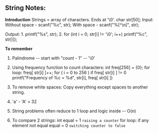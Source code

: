 ## String Notes:

**Introduction**
Strings = array of characters. Ends at '\0'.
char str[50];
Input:
    Without space - scanf("%c", str);
    With space - scanf("%[^\n]", str);

Output:
    1. printf("%s", str);
    2. for (int i = 0; str[i] != '\0'; i++)
            printf("%c", str[i]);

**To remember**
1. Palindrome -- start with "count - 1" -- '\0'
2. Using frequency function to count characters:
    int freq[256] = {0};
    for loop:
        freq[ str[i] ]++;
    for ( i = 0 to 256 )
        if freq[ str[i] ] != 0
            printf("Frequency of %c = %d", str[i], freq[ str[i] ])

3. To remove white spaces: Copy everything except spaces to another string.
4. 'a' - 'A' = 32
5. String problems often reduce to 1 loop and logic inside -- O(n)
6. To compare 2 strings:
    int equal = 1 `raising a counter`
    for loop:
        if any element not equal
            equal = 0 `switching counter to false`


